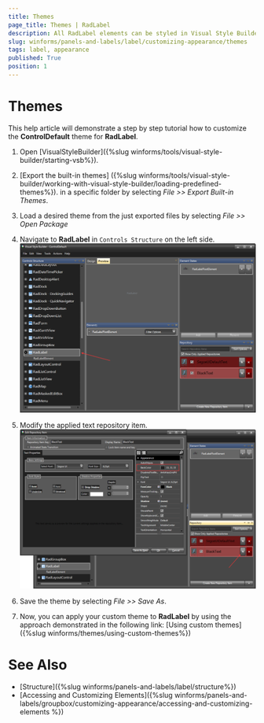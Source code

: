 ```yaml
---
title: Themes
page_title: Themes | RadLabel
description: All RadLabel elements can be styled in Visual Style Builder. This article shows how you can change the header and footer back colors.
slug: winforms/panels-and-labels/label/customizing-appearance/themes
tags: label, appearance
published: True
position: 1
---
```


# Themes

This help article will demonstrate a step by step tutorial how to customize the **ControlDefault** theme for **RadLabel**.

1. Open [VisualStyleBuilder]({%slug winforms/tools/visual-style-builder/starting-vsb%}).

1. [Export the built-in themes] ({%slug winforms/tools/visual-style-builder/working-with-visual-style-builder/loading-predefined-themes%}). in a specific folder by selecting *File >> Export Built-in Themes*.

1. Load a desired theme from the just exported files by selecting *File >> Open Package*

1. Navigate to **RadLabel** in `Controls Structure` on the left side. 
    ![label-customizing-appearance-themes 001](images/label-customizing-appearance-themes001.png)

1. Modify the applied text repository item.
    ![label-customizing-appearance-themes 002](images/label-customizing-appearance-themes002.png)

1. Save the theme by selecting *File >> Save As*.

1. Now, you can apply your custom theme to __RadLabel__ by using the approach demonstrated in the following link: [Using custom themes]({%slug winforms/themes/using-custom-themes%})

# See Also

* [Structure]({%slug winforms/panels-and-labels/label/structure%})
* [Accessing and Customizing Elements]({%slug winforms/panels-and-labels/groupbox/customizing-appearance/accessing-and-customizing-elements %})
 

